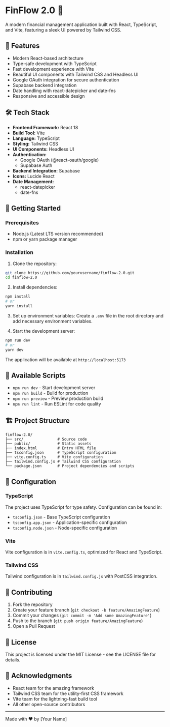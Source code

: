# FinFlow 2.0 🚀

A modern financial management application built with React, TypeScript, and Vite, featuring a sleek UI powered by Tailwind CSS.

## 🌟 Features

- Modern React-based architecture
- Type-safe development with TypeScript
- Fast development experience with Vite
- Beautiful UI components with Tailwind CSS and Headless UI
- Google OAuth integration for secure authentication
- Supabase backend integration
- Date handling with react-datepicker and date-fns
- Responsive and accessible design

## 🛠️ Tech Stack

- **Frontend Framework:** React 18
- **Build Tool:** Vite
- **Language:** TypeScript
- **Styling:** Tailwind CSS
- **UI Components:** Headless UI
- **Authentication:** 
  - Google OAuth (@react-oauth/google)
  - Supabase Auth
- **Backend Integration:** Supabase
- **Icons:** Lucide React
- **Date Management:** 
  - react-datepicker
  - date-fns

## 🚀 Getting Started

### Prerequisites

- Node.js (Latest LTS version recommended)
- npm or yarn package manager

### Installation

1. Clone the repository:
```bash
git clone https://github.com/yourusername/finflow-2.0.git
cd finflow-2.0
```

2. Install dependencies:
```bash
npm install
# or
yarn install
```

3. Set up environment variables:
Create a `.env` file in the root directory and add necessary environment variables.

4. Start the development server:
```bash
npm run dev
# or
yarn dev
```

The application will be available at `http://localhost:5173`

## 📝 Available Scripts

- `npm run dev` - Start development server
- `npm run build` - Build for production
- `npm run preview` - Preview production build
- `npm run lint` - Run ESLint for code quality

## 🏗️ Project Structure

```
finflow-2.0/
├── src/               # Source code
├── public/            # Static assets
├── index.html         # Entry HTML file
├── tsconfig.json      # TypeScript configuration
├── vite.config.ts     # Vite configuration
├── tailwind.config.js # Tailwind CSS configuration
└── package.json       # Project dependencies and scripts
```

## 🔧 Configuration

### TypeScript
The project uses TypeScript for type safety. Configuration can be found in:
- `tsconfig.json` - Base TypeScript configuration
- `tsconfig.app.json` - Application-specific configuration
- `tsconfig.node.json` - Node-specific configuration

### Vite
Vite configuration is in `vite.config.ts`, optimized for React and TypeScript.

### Tailwind CSS
Tailwind configuration is in `tailwind.config.js` with PostCSS integration.

## 🤝 Contributing

1. Fork the repository
2. Create your feature branch (`git checkout -b feature/AmazingFeature`)
3. Commit your changes (`git commit -m 'Add some AmazingFeature'`)
4. Push to the branch (`git push origin feature/AmazingFeature`)
5. Open a Pull Request

## 📄 License

This project is licensed under the MIT License - see the LICENSE file for details.

## 🙏 Acknowledgments

- React team for the amazing framework
- Tailwind CSS team for the utility-first CSS framework
- Vite team for the lightning-fast build tool
- All other open-source contributors

---

Made with ❤️ by [Your Name]
